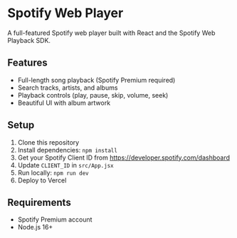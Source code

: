 # Spotify Web Player

A full-featured Spotify web player built with React and the Spotify Web Playback SDK.

## Features
- Full-length song playback (Spotify Premium required)
- Search tracks, artists, and albums
- Playback controls (play, pause, skip, volume, seek)
- Beautiful UI with album artwork

## Setup
1. Clone this repository
2. Install dependencies: `npm install`
3. Get your Spotify Client ID from https://developer.spotify.com/dashboard
4. Update `CLIENT_ID` in `src/App.jsx`
5. Run locally: `npm run dev`
6. Deploy to Vercel

## Requirements
- Spotify Premium account
- Node.js 16+